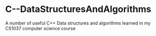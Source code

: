 # C--DataStructuresAndAlgorithms
A number of useful C++ Data structures and algorithms learned in my CS1037 computer science course
